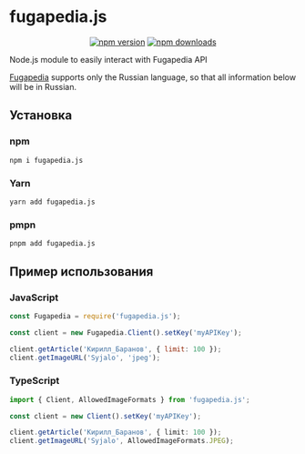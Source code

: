 # fugapedia.js
<p align="center">
  <a href="https://www.npmjs.com/package/fugapedia.js"><img src="https://img.shields.io/npm/v/fugapedia.js?color=FF6E1B&maxAge=3600" alt="npm version" /></a>
  <a href="https://www.npmjs.com/package/fugapedia.js"><img src="https://img.shields.io/npm/dt/fugapedia.js?color=FF6E1B&maxAge=3600" alt="npm downloads" /></a>
</p>

Node.js module to easily interact with Fugapedia API

[Fugapedia](https://fugapedia.xyz) supports only the Russian language, so that all information below will be in Russian.

## Установка
### npm
```
npm i fugapedia.js
```
### Yarn
```
yarn add fugapedia.js
```
### pmpn
```
pnpm add fugapedia.js
```

## Пример использования
### JavaScript
```js
const Fugapedia = require('fugapedia.js');

const client = new Fugapedia.Client().setKey('myAPIKey');

client.getArticle('Кирилл_Баранов', { limit: 100 });
client.getImageURL('Syjalo', 'jpeg');
```
### TypeScript
```ts
import { Client, AllowedImageFormats } from 'fugapedia.js';

const client = new Client().setKey('myAPIKey');

client.getArticle('Кирилл_Баранов', { limit: 100 });
client.getImageURL('Syjalo', AllowedImageFormats.JPEG);
```
